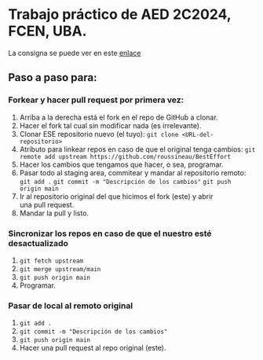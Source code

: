 # Trabajo práctico de AED 2C2024, FCEN, UBA.
La consigna se puede ver en este [enlace](https://campus.exactas.uba.ar/pluginfile.php/581362/mod_resource/content/9/enunciado.pdf)
## Paso a paso para:
### Forkear y hacer pull request por primera vez:
1. Arriba a la derecha está el fork en el repo de GitHub a clonar.
2. Hacer el fork tal cual sin modificar nada (es irrelevante).
3. Clonar ESE repositorio nuevo (el tuyo):
`git clone <URL-del-repositorio>`
4. Atributo para linkear repos en caso de que el original tenga cambios:
`git remote add upstream https://github.com/roussineau/BestEffort`
5. Hacer los cambios que tengamos que hacer, o sea, programar.
6. Pasar todo al staging area, commitear y mandar al repositorio remoto:
`git add .`
`git commit -m "Descripción de los cambios"`
`git push origin main`
7. Ir al repositorio original del que hicimos el fork (este) y abrir una pull request.
8. Mandar la pull y listo.
### Sincronizar los repos en caso de que el nuestro esté desactualizado
1. `git fetch upstream`
2. `git merge upstream/main`
3. `git push origin main`
4. Programar.
### Pasar de local al remoto original
1. `git add .`
2. `git commit -m "Descripción de los cambios"`
3. `git push origin main`
4. Hacer una pull request al repo original (este).

